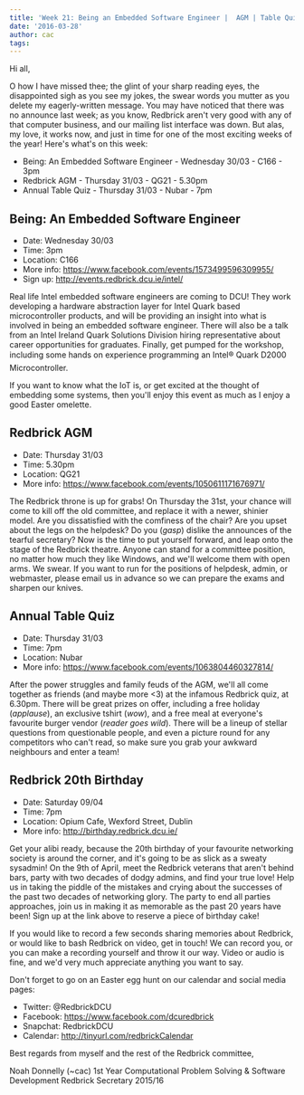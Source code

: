 ```yaml
---
title: 'Week 21: Being an Embedded Software Engineer |	AGM | Table Quiz!'
date: '2016-03-28'
author: cac
tags:
---
```


Hi all,

O how I have missed thee; the glint of your sharp reading eyes, the
disappointed sigh as you see my jokes, the swear words you mutter as you
delete my eagerly-written message. You may have noticed that there was no
announce last week; as you know, Redbrick aren't very good with any of
that computer business, and our mailing list interface was down. But alas,
my love, it works now, and just in time for one of the most exciting weeks
of the year! Here's what's on this week:

 - Being: An Embedded Software Engineer - Wednesday 30/03 - C166 - 3pm
 - Redbrick AGM - Thursday 31/03 - QG21 - 5.30pm
 - Annual Table Quiz - Thursday 31/03 - Nubar - 7pm



## Being: An Embedded Software Engineer
 - Date: Wednesday 30/03
 - Time: 3pm
 - Location: C166
 - More info: https://www.facebook.com/events/1573499596309955/
 - Sign up: http://events.redbrick.dcu.ie/intel/

Real life Intel embedded software engineers are coming to DCU! They work
developing a hardware abstraction layer for Intel Quark based
microcontroller products, and will be providing an insight into what is
involved in being an embedded software engineer. There will also be a talk
from an Intel Ireland Quark Solutions Division hiring representative about
career opportunities for graduates. Finally, get pumped for the workshop,
including some hands on experience programming an Intel® Quark D2000
Microcontroller.

If you want to know what the IoT is, or get excited at the thought of
embedding some systems, then you'll enjoy this event as much as I enjoy a
good Easter omelette.



## Redbrick AGM
 - Date: Thursday 31/03
 - Time: 5.30pm
 - Location: QG21
 - More info: https://www.facebook.com/events/1050611171676971/

The Redbrick throne is up for grabs! On Thursday the 31st, your chance
will come to kill off the old committee, and replace it with a newer,
shinier model. Are you dissatisfied with the comfiness of the chair? Are
you upset about the legs on the helpdesk? Do you (*gasp*) dislike the
announces of the tearful secretary? Now is the time to put yourself
forward, and leap onto the stage of the Redbrick theatre. Anyone can stand
for a committee position, no matter how much they like Windows, and we'll
welcome them with open arms. We swear. If you want to run for the
positions of helpdesk, admin, or webmaster, please email us in advance so
we can prepare the exams and sharpen our knives.



## Annual Table Quiz
 - Date: Thursday 31/03
 - Time: 7pm
 - Location: Nubar
 - More info: https://www.facebook.com/events/1063804460327814/

After the power struggles and family feuds of the AGM, we'll all come
together as friends (and maybe more <3) at the infamous Redbrick quiz, at
6.30pm. There will be great prizes on offer, including a free holiday
(*applause*), an exclusive tshirt (*wow*), and a free meal at everyone's
favourite burger vendor (*reader goes wild*). There will be a lineup of
stellar questions from questionable people, and even a picture round for
any competitors who can't read, so make sure you grab your awkward
neighbours and enter a team!



## Redbrick 20th Birthday
 - Date: Saturday 09/04
 - Time: 7pm
 - Location: Opium Cafe, Wexford Street, Dublin
 - More info: http://birthday.redbrick.dcu.ie/

Get your alibi ready, because the 20th birthday of your favourite
networking society is around the corner, and it's going to be as slick as
a sweaty sysadmin! On the 9th of April, meet the Redbrick veterans that
aren't behind bars, party with two decades of dodgy admins, and find your
true love! Help us in taking the piddle of the mistakes and crying about
the successes of the past two decades of networking glory. The party to
end all parties approaches, join us in making it as memorable as the past
20 years have been! Sign up at the link above to reserve a piece of
birthday cake!

If you would like to record a few seconds sharing memories about Redbrick,
or would like to bash Redbrick on video, get in touch! We can record you,
or you can make a recording yourself and throw it our way. Video or audio
is fine, and we'd very much appreciate anything you want to say.



Don't forget to go on an Easter egg hunt on our calendar and social media
pages:
 - Twitter: @RedbrickDCU
 - Facebook: https://www.facebook.com/dcuredbrick
 - Snapchat: RedbrickDCU
 - Calendar: http://tinyurl.com/redbrickCalendar



Best regards from myself and the rest of the Redbrick committee,

Noah Donnelly (~cac)
1st Year Computational Problem Solving & Software Development
Redbrick Secretary 2015/16
